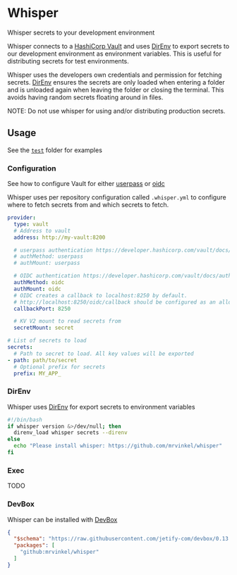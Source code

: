 # Whisper

Whisper secrets to your development environment

Whisper connects to a [HashiCorp Vault](https://www.vaultproject.io/) and uses [DirEnv](https://direnv.net/) to export secrets to our development environment as environment variables. This is useful for distributing secrets for test environments.

Whisper uses the developers own credentials and permission for fetching secrets. [DirEnv](https://direnv.net/) ensures the secrets are only loaded when entering a folder and is unloaded again when leaving the folder or closing the terminal. This avoids having random secrets floating around in files.

NOTE: Do not use whisper for using and/or distributing production secrets.

## Usage

See the [`test`](./test) folder for examples

### Configuration

See how to configure Vault for either [userpass](https://developer.hashicorp.com/vault/docs/auth/userpass) or [oidc](https://developer.hashicorp.com/vault/docs/auth/jwt)

Whisper uses per repository configuration called `.whisper.yml` to configure where to fetch secrets from and which secrets to fetch.

```yaml
provider:
  type: vault
  # Address to vault
  address: http://my-vault:8200

  # userpass authentication https://developer.hashicorp.com/vault/docs/auth/userpass
  # authMethod: userpass
  # authMount: userpass

  # OIDC authentication https://developer.hashicorp.com/vault/docs/auth/jwt
  authMethod: oidc
  authMount: oidc
  # OIDC creates a callback to localhost:8250 by default. 
  # http://localhost:8250/oidc/callback should be configured as an allowed redirect uri in vault oidc and for the idp provider
  callbackPort: 8250

  # KV V2 mount to read secrets from
  secretMount: secret

# List of secrets to load
secrets:
  # Path to secret to load. All key values will be exported
- path: path/to/secret
  # Optional prefix for secrets
  prefix: MY_APP_

```

### DirEnv

Whisper uses [DirEnv](https://direnv.net/) for export secrets to environment variables

```bash
#!/bin/bash
if whisper version &>/dev/null; then
  direnv_load whisper secrets --direnv
else
  echo "Please install whisper: https://github.com/mrvinkel/whisper"
fi
```

### Exec

TODO

### DevBox

Whisper can be installed with [DevBox](https://www.jetify.com/devbox)

```json
{
  "$schema": "https://raw.githubusercontent.com/jetify-com/devbox/0.13.7/.schema/devbox.schema.json",
  "packages": [
    "github:mrvinkel/whisper"
  ]
}
```
